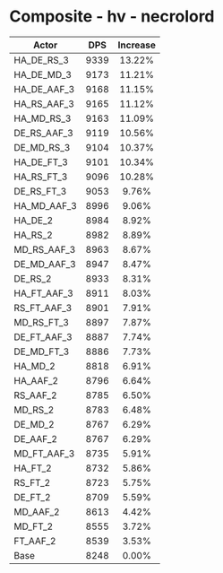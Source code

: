 # Composite - hv - necrolord
| Actor | DPS | Increase |
|---|:---:|:---:|
|HA_DE_RS_3|9339|13.22%|
|HA_DE_MD_3|9173|11.21%|
|HA_DE_AAF_3|9168|11.15%|
|HA_RS_AAF_3|9165|11.12%|
|HA_MD_RS_3|9163|11.09%|
|DE_RS_AAF_3|9119|10.56%|
|DE_MD_RS_3|9104|10.37%|
|HA_DE_FT_3|9101|10.34%|
|HA_RS_FT_3|9096|10.28%|
|DE_RS_FT_3|9053|9.76%|
|HA_MD_AAF_3|8996|9.06%|
|HA_DE_2|8984|8.92%|
|HA_RS_2|8982|8.89%|
|MD_RS_AAF_3|8963|8.67%|
|DE_MD_AAF_3|8947|8.47%|
|DE_RS_2|8933|8.31%|
|HA_FT_AAF_3|8911|8.03%|
|RS_FT_AAF_3|8901|7.91%|
|MD_RS_FT_3|8897|7.87%|
|DE_FT_AAF_3|8887|7.74%|
|DE_MD_FT_3|8886|7.73%|
|HA_MD_2|8818|6.91%|
|HA_AAF_2|8796|6.64%|
|RS_AAF_2|8785|6.50%|
|MD_RS_2|8783|6.48%|
|DE_MD_2|8767|6.29%|
|DE_AAF_2|8767|6.29%|
|MD_FT_AAF_3|8735|5.91%|
|HA_FT_2|8732|5.86%|
|RS_FT_2|8723|5.75%|
|DE_FT_2|8709|5.59%|
|MD_AAF_2|8613|4.42%|
|MD_FT_2|8555|3.72%|
|FT_AAF_2|8539|3.53%|
|Base|8248|0.00%|

